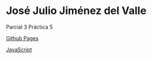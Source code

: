 # José Julio Jiménez del Valle

Parcial 3 Práctica 5

[Github Pages](https://josejuliojim.github.io/formulario/)

[JavaScript](funcion.js)